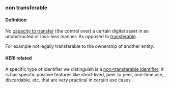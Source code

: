 ### non transferable

<h4>Definition</h4><p>No <a href="transferable">capacity to transfer</a> (the control over) a certain digital asset in an unobstructed or loss-less manner. As opposed to <a href="transferable">transferable</a>.</p><p>For example not legally transferable to the ownership of another entity.</p><h4>KERI related</h4><p>A specific type of identifier we distinguish is a <a href="non-transferable-identifier">non-transferable identifier</a>; it is has specific positive features like short-lived, peer to peer, one-time use, discardable, etc. that are very practical in certain use cases.</p>